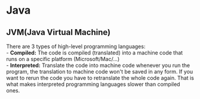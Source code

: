 <h1>Java</h1>
<h2>JVM(Java Virtual Machine)</h2>
There are 3 types of high-level programming languages:<br>
- <strong>Compiled:</strong> The code is compiled (translated) into a machine code that runs on a specific platform (Microsoft/Mac/...)<br>
- <strong>Interpreted:</strong> Translate the code into machine code whenever you run the program, the translation to machine code won't be saved in any form. If you want to rerun the code you have to retranslate the whole code again. That is what makes interpreted programming languages slower than compiled ones.

